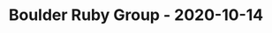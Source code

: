 ---
layout: post
title: Boulder Ruby Group - 2020-10-14
datetime: '2020-10-14 17:30:00 -0600'
name: Boulder Ruby Group
external_url: https://www.meetup.com/boulder_ruby_group/events/fzqshrybcnbsb/
online_event: true
year_month: 2020-10
---